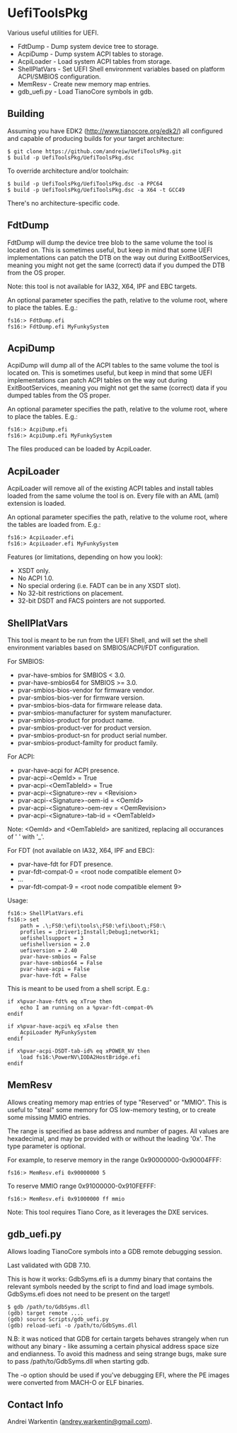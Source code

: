 UefiToolsPkg
============

Various useful utilities for UEFI.

* FdtDump       - Dump system device tree to storage.
* AcpiDump      - Dump system ACPI tables to storage.
* AcpiLoader    - Load system ACPI tables from storage.
* ShellPlatVars - Set UEFI Shell environment variables
                  based on platform ACPI/SMBIOS
                  configuration.
* MemResv       - Create new memory map entries.
* gdb_uefi.py   - Load TianoCore symbols in gdb.

Building
--------

Assuming you have EDK2 (http://www.tianocore.org/edk2/)
all configured and capable of producing builds for your
target architecture:

    $ git clone https://github.com/andreiw/UefiToolsPkg.git
    $ build -p UefiToolsPkg/UefiToolsPkg.dsc

To override architecture and/or toolchain:

    $ build -p UefiToolsPkg/UefiToolsPkg.dsc -a PPC64
    $ build -p UefiToolsPkg/UefiToolsPkg.dsc -a X64 -t GCC49

There's no architecture-specific code.

FdtDump
-------

FdtDump will dump the device tree blob to the same volume
the tool is located on. This is sometimes useful, but keep
in mind that some UEFI implementations can patch the DTB
on the way out during ExitBootServices, meaning you might
not get the same (correct) data if you dumped the DTB from
the OS proper.

Note: this tool is not available for IA32, X64, IPF and
EBC targets.

An optional parameter specifies the path, relative to the
volume root, where to place the tables. E.g.:

    fs16:> FdtDump.efi
    fs16:> FdtDump.efi MyFunkySystem

AcpiDump
--------

AcpiDump will dump all of the ACPI tables to the same volume
the tool is located on. This is sometimes useful, but keep
in mind that some UEFI implementations can patch ACPI tables
on the way out during ExitBootServices, meaning you might
not get the same (correct) data if you dumped tables from
the OS proper.

An optional parameter specifies the path, relative to the
volume root, where to place the tables. E.g.:

    fs16:> AcpiDump.efi
    fs16:> AcpiDump.efi MyFunkySystem

The files produced can be loaded by AcpiLoader.

AcpiLoader
----------

AcpiLoader will remove all of the existing ACPI tables
and install tables loaded from the same volume the
tool is on. Every file with an AML (aml) extension
is loaded.

An optional parameter specifies the path, relative to
the volume root, where the tables are loaded from. E.g.:

    fs16:> AcpiLoader.efi
    fs16:> AcpiLoader.efi MyFunkySystem

Features (or limitations, depending on how you look):
* XSDT only.
* No ACPI 1.0.
* No special ordering (i.e. FADT can be in any XSDT slot).
* No 32-bit restrictions on placement.
* 32-bit DSDT and FACS pointers are not supported.

ShellPlatVars
-------------

This tool is meant to be run from the UEFI Shell,
and will set the shell environment variables based
on SMBIOS/ACPI/FDT configuration.

For SMBIOS:
* pvar-have-smbios for SMBIOS < 3.0.
* pvar-have-smbios64 for SMBIOS >= 3.0.
* pvar-smbios-bios-vendor for firmware vendor.
* pvar-smbios-bios-ver for firmware version.
* pvar-smbios-bios-data for firmware release data.
* pvar-smbios-manufacturer for system manufacturer.
* pvar-smbios-product for product name.
* pvar-smbios-product-ver for product version.
* pvar-smbios-product-sn for product serial number.
* pvar-smbios-product-familty for product family.

For ACPI:
* pvar-have-acpi for ACPI presence.
* pvar-acpi-\<OemId\> = True
* pvar-acpi-\<OemTableId\> = True
* pvar-acpi-\<Signature\>-rev = \<Revision\>
* pvar-acpi-\<Signature\>-oem-id = \<OemId\>
* pvar-acpi-\<Signature\>-oem-rev = \<OemRevision\>
* pvar-acpi-\<Signature\>-tab-id = \<OemTableId\>

Note: \<OemId\> and \<OemTableId\> are sanitized, replacing
all occurances of ' ' with '_'.

For FDT (not available on IA32, X64, IPF and EBC):
* pvar-have-fdt for FDT presence.
* pvar-fdt-compat-0 = \<root node compatible element 0\>
* ...
* pvar-fdt-compat-9 = \<root node compatible element 9\>

Usage:

    fs16:> ShellPlatVars.efi
    fs16:> set
        path = .\;FS0:\efi\tools\;FS0:\efi\boot\;FS0:\
        profiles = ;Driver1;Install;Debug1;network1;
        uefishellsupport = 3
        uefishellversion = 2.0
        uefiversion = 2.40
        pvar-have-smbios = False
        pvar-have-smbios64 = False
        pvar-have-acpi = False
        pvar-have-fdt = False

This is meant to be used from a shell script. E.g.:

    if x%pvar-have-fdt% eq xTrue then
        echo I am running on a %pvar-fdt-compat-0%
    endif

    if x%pvar-have-acpi% eq xFalse then
        AcpiLoader MyFunkySystem
    endif

    if x%pvar-acpi-DSDT-tab-id% eq xPOWER_NV then
        load fs16:\PowerNV\IODA2HostBridge.efi
    endif

MemResv
-------

Allows creating memory map entries of type "Reserved" or
"MMIO". This is useful to "steal" some memory for
OS low-memory testing, or to create some missing
MMIO entries.

The range is specified as base address and number of pages.
All values are hexadecimal, and may be provided with or
without the leading '0x'. The type parameter is optional.

For example, to reserve memory in the range 0x90000000-0x90004FFF:

    fs16:> MemResv.efi 0x90000000 5

To reserve MMIO range 0x91000000-0x910FEFFF:

    fs16:> MemResv.efi 0x91000000 ff mmio

Note: This tool requires Tiano Core, as it leverages
the DXE services.

gdb_uefi.py
-----------

Allows loading TianoCore symbols into a GDB remote
debugging session.

Last validated with GDB 7.10.

This is how it works: GdbSyms.efi is a dummy binary that
contains the relevant symbols needed by the script
to find and load image symbols. GdbSyms.efi does not
need to be present on the target!

    $ gdb /path/to/GdbSyms.dll
    (gdb) target remote ....
    (gdb) source Scripts/gdb_uefi.py
    (gdb) reload-uefi -o /path/to/GdbSyms.dll

N.B: it was noticed that GDB for certain targets behaves strangely
when run without any binary - like assuming a certain physical
address space size and endianness. To avoid this madness and
seing strange bugs, make sure to pass /path/to/GdbSyms.dll
when starting gdb.

The -o option should be used if you've debugging EFI, where the PE
images were converted from MACH-O or ELF binaries.

Contact Info
------------

Andrei Warkentin (andrey.warkentin@gmail.com).
